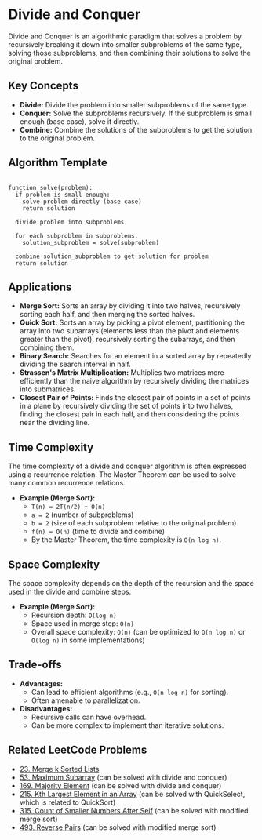 # Divide and Conquer

Divide and Conquer is an algorithmic paradigm that solves a problem by recursively breaking it down into smaller subproblems of the same type, solving those subproblems, and then combining their solutions to solve the original problem.

## Key Concepts

- **Divide:** Divide the problem into smaller subproblems of the same type.
- **Conquer:** Solve the subproblems recursively. If the subproblem is small enough (base case), solve it directly.
- **Combine:** Combine the solutions of the subproblems to get the solution to the original problem.

## Algorithm Template

```

function solve(problem):
  if problem is small enough:
    solve problem directly (base case)
    return solution

  divide problem into subproblems

  for each subproblem in subproblems:
    solution_subproblem = solve(subproblem)

  combine solution_subproblem to get solution for problem
  return solution

```

## Applications

- **Merge Sort:** Sorts an array by dividing it into two halves, recursively sorting each half, and then merging the sorted halves.
- **Quick Sort:** Sorts an array by picking a pivot element, partitioning the array into two subarrays (elements less than the pivot and elements greater than the pivot), recursively sorting the subarrays, and then combining them.
- **Binary Search:** Searches for an element in a sorted array by repeatedly dividing the search interval in half.
- **Strassen's Matrix Multiplication:** Multiplies two matrices more efficiently than the naive algorithm by recursively dividing the matrices into submatrices.
- **Closest Pair of Points:** Finds the closest pair of points in a set of points in a plane by recursively dividing the set of points into two halves, finding the closest pair in each half, and then considering the points near the dividing line.

## Time Complexity

The time complexity of a divide and conquer algorithm is often expressed using a recurrence relation. The Master Theorem can be used to solve many common recurrence relations.

- **Example (Merge Sort):**
  - `T(n) = 2T(n/2) + O(n)`
  - `a = 2` (number of subproblems)
  - `b = 2` (size of each subproblem relative to the original problem)
  - `f(n) = O(n)` (time to divide and combine)
  - By the Master Theorem, the time complexity is `O(n log n)`.

## Space Complexity

The space complexity depends on the depth of the recursion and the space used in the divide and combine steps.

- **Example (Merge Sort):**
  - Recursion depth: `O(log n)`
  - Space used in merge step: `O(n)`
  - Overall space complexity: `O(n)` (can be optimized to `O(n log n)` or `O(log n)` in some implementations)

## Trade-offs

- **Advantages:**
  - Can lead to efficient algorithms (e.g., `O(n log n)` for sorting).
  - Often amenable to parallelization.
- **Disadvantages:**
  - Recursive calls can have overhead.
  - Can be more complex to implement than iterative solutions.

## Related LeetCode Problems

- [23. Merge k Sorted Lists](https://leetcode.com/problems/merge-k-sorted-lists/)
- [53. Maximum Subarray](https://leetcode.com/problems/maximum-subarray/) (can be solved with divide and conquer)
- [169. Majority Element](https://leetcode.com/problems/majority-element/) (can be solved with divide and conquer)
- [215. Kth Largest Element in an Array](https://leetcode.com/problems/kth-largest-element-in-an-array/) (can be solved with QuickSelect, which is related to QuickSort)
- [315. Count of Smaller Numbers After Self](https://leetcode.com/problems/count-of-smaller-numbers-after-self/) (can be solved with modified merge sort)
- [493. Reverse Pairs](https://leetcode.com/problems/reverse-pairs/) (can be solved with modified merge sort)
